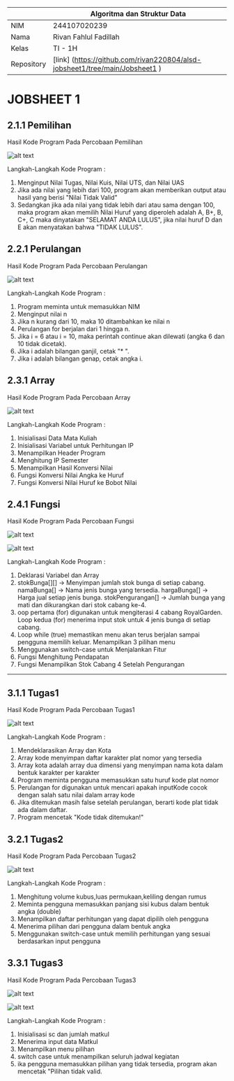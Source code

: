 |  | Algoritma dan Struktur Data |
|--|--|
| NIM |  244107020239|
| Nama |  Rivan Fahlul Fadillah |
| Kelas | TI - 1H |
| Repository | [link] (https://github.com/rivan220804/alsd-jobsheet1/tree/main/Jobsheet1 ) |

# JOBSHEET 1

## 2.1.1 Pemilihan

Hasil Kode Program Pada Percobaan Pemilihan

![alt text](img/Pemilihan.png)

Langkah-Langkah Kode Program :
1. Menginput Nilai Tugas, Nilai Kuis, Nilai UTS, dan Nilai UAS
2. Jika ada nilai yang lebih dari 100, program akan memberikan output atau hasil yang berisi
 "Nilai Tidak Valid" 
3. Sedangkan jika ada nilai yang tidak lebih dari atau sama dengan 100, maka program akan memilih  Nilai Huruf yang diperoleh adalah A, B+, B, C+, C maka dinyatakan "SELAMAT ANDA LULUS", jika nilai huruf D dan E akan menyatakan bahwa "TIDAK LULUS".

## 2.2.1 Perulangan

Hasil Kode Program Pada Percobaan Perulangan

![alt text](img/Perulangan.png)

Langkah-Langkah Kode Program :
1. Program meminta untuk memasukkan NIM
2. Menginput nilai n
3. Jika n kurang dari 10, maka 10 ditambahkan ke nilai n
4. Perulangan for berjalan dari 1 hingga n.
5. Jika i = 6 atau i = 10, maka perintah continue akan dilewati (angka 6 dan 10 tidak dicetak).
6. Jika i adalah bilangan ganjil, cetak "* ".
7. Jika i adalah bilangan genap, cetak angka i.

## 2.3.1 Array

Hasil Kode Program Pada Percobaan Array

![alt text](img/Array.png)

Langkah-Langkah Kode Program :
1. Inisialisasi Data Mata Kuliah
2. Inisialisasi Variabel untuk Perhitungan IP
3. Menampilkan Header Program
4. Menghitung IP Semester
5. Menampilkan Hasil Konversi Nilai
6. Fungsi Konversi Nilai Angka ke Huruf
7. Fungsi Konversi Nilai Huruf ke Bobot Nilai


## 2.4.1 Fungsi

Hasil Kode Program Pada Percobaan Fungsi

![alt text](img/Fungsi1.png)

![alt text](img/Fungsi2.png)

Langkah-Langkah Kode Program :
1. Deklarasi Variabel dan Array
2. stokBunga[][] → Menyimpan jumlah stok bunga di setiap cabang.
namaBunga[] → Nama jenis bunga yang tersedia.
hargaBunga[] → Harga jual setiap jenis bunga.
stokPengurangan[] → Jumlah bunga yang mati dan dikurangkan dari stok cabang ke-4.
3. oop pertama (for) digunakan untuk mengiterasi 4 cabang RoyalGarden.
Loop kedua (for) menerima input stok untuk 4 jenis bunga di setiap cabang.
4. Loop while (true) memastikan menu akan terus berjalan sampai pengguna memilih keluar.
Menampilkan 3 pilihan menu
5. Menggunakan switch-case untuk Menjalankan Fitur
6. Fungsi Menghitung Pendapatan
7. Fungsi Menampilkan Stok Cabang 4 Setelah Pengurangan


------------------------------------------------------------------------------------------------

## 3.1.1 Tugas1

Hasil Kode Program Pada Percobaan Tugas1

![alt text](img/Tugas1.png)

Langkah-Langkah Kode Program :
1. Mendeklarasikan Array dan Kota
2. Array kode menyimpan daftar karakter plat nomor yang tersedia
3. Array kota adalah array dua dimensi yang menyimpan nama kota dalam bentuk karakter per karakter
4. Program meminta pengguna memasukkan satu huruf kode plat nomor
5. Perulangan for digunakan untuk mencari apakah inputKode cocok dengan salah satu nilai dalam array kode
6. Jika ditemukan masih false setelah perulangan, berarti kode plat tidak ada dalam daftar.
7. Program mencetak "Kode tidak ditemukan!"


## 3.2.1 Tugas2

Hasil Kode Program Pada Percobaan Tugas2

![alt text](img/Tugas2.png)

Langkah-Langkah Kode Program :
1. Menghitung volume kubus,luas permukaan,keliling dengan rumus
2. Meminta pengguna memasukkan panjang sisi kubus dalam bentuk angka (double)
3. Menampilkan daftar perhitungan yang dapat dipilih oleh pengguna
4. Menerima pilihan dari pengguna dalam bentuk angka 
5. Menggunakan switch-case untuk memilih perhitungan yang sesuai berdasarkan input pengguna


## 3.3.1 Tugas3

Hasil Kode Program Pada Percobaan Tugas3

![alt text](img/Tugas3.1.png)

![alt text](img/Tugas3.2.png)

Langkah-Langkah Kode Program :
1. Inisialisasi sc dan jumlah matkul
2. Menerima input data Matkul
3. Menampilkan menu pilihan
4. switch case untuk menampilkan seluruh jadwal kegiatan
5. ika pengguna memasukkan pilihan yang tidak tersedia, program akan mencetak "Pilihan tidak valid.

